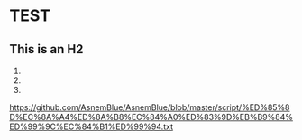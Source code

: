 TEST
=======
This is an H2
-------------
1.
2.
3.
<https://github.com/AsnemBlue/AsnemBlue/blob/master/script/%ED%85%8D%EC%8A%A4%ED%8A%B8%EC%84%A0%ED%83%9D%EB%B9%84%ED%99%9C%EC%84%B1%ED%99%94.txt>
